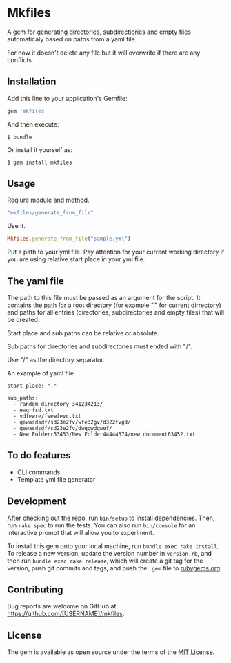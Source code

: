 # Mkfiles

A gem for generating directories, subdirectiories and empty files automaticaly based on paths from a yaml file.

For now it doesn't delete any file but it will overwrite if there are any conflicts.

## Installation

Add this line to your application's Gemfile:

```ruby
gem 'mkfiles'
```

And then execute:

    $ bundle

Or install it yourself as:

    $ gem install mkfiles

## Usage

Reqiure module and method.

```ruby
"mkfiles/generate_from_file"
```

Use it.

```ruby
Mkfiles.generate_from_file("sample.yml")
```

Put a path to your yml file. Pay attention for your current working directory if you are using relative start place in your yml file.

## The yaml file

The path to this file must be passed as an argument for the script. It contains the path for a root directory (for example "." for current dirrectory) and paths for all entries (directories, subdirectories and empty files) that will be created.

Start place and sub paths can be relative or absolute.

Sub paths for directories and subdirectories must ended with "/".

Use "/" as the directory separator.

An example of yaml file

```
start_place: "."

sub_paths:
  - random_directory_341234213/
  - ewqrfsd.txt
  - vdfewre/fwewfevc.txt
  - qewasdsdf/sd23e2fv/wfe32gv/d322fvgd/
  - qewasdsdf/sd23e2fv/dwqqwdqwef/
  - New Folderr53453/New Folder44444574/new document63452.txt
```

## To do features

- CLI commands
- Template yml file generator

## Development

After checking out the repo, run `bin/setup` to install dependencies. Then, run `rake spec` to run the tests. You can also run `bin/console` for an interactive prompt that will allow you to experiment.

To install this gem onto your local machine, run `bundle exec rake install`. To release a new version, update the version number in `version.rb`, and then run `bundle exec rake release`, which will create a git tag for the version, push git commits and tags, and push the `.gem` file to [rubygems.org](https://rubygems.org).

## Contributing

Bug reports are welcome on GitHub at https://github.com/[USERNAME]/mkfiles.

## License

The gem is available as open source under the terms of the [MIT License](https://opensource.org/licenses/MIT).